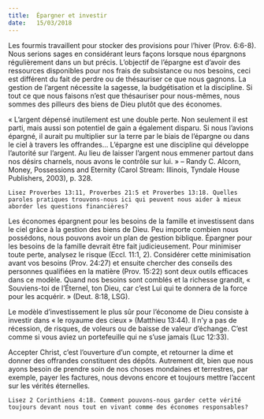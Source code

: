 ```yaml
---
title:  Épargner et investir
date:   15/03/2018
---
```


Les fourmis travaillent pour stocker des provisions pour l’hiver (Prov. 6:6-8). Nous serions sages en considérant leurs façons lorsque nous épargnons régulièrement dans un but précis. L’objectif de l’épargne est d’avoir des ressources disponibles pour nos frais de subsistance ou nos besoins, ceci est différent du fait de perdre ou de thésauriser ce que nous gagnons. La gestion de l’argent nécessite la sagesse, la budgétisation et la discipline. Si tout ce que nous faisons n’est que thésauriser pour nous-mêmes, nous sommes des pilleurs des biens de Dieu plutôt que des économes. 

« L’argent dépensé inutilement est une double perte. Non seulement il est parti, mais aussi son potentiel de gain a également disparu. Si nous l’avions épargné, il aurait pu multiplier sur la terre par le biais de l’épargne ou dans le ciel à travers les offrandes… L’épargne est une discipline qui développe l’autorité sur l’argent. Au lieu de laisser l’argent nous emmener partout dans nos désirs charnels, nous avons le contrôle sur lui. » – Randy C. Alcorn, Money, Possessions and Eternity (Carol Stream: Illinois, Tyndale House Publishers, 2003), p. 328. 

`Lisez Proverbes 13:11, Proverbes 21:5 et Proverbes 13:18. Quelles paroles pratiques trouvons-nous ici qui peuvent nous aider à mieux aborder les questions financières?` 

Les économes épargnent pour les besoins de la famille et investissent dans le ciel grâce à la gestion des biens de Dieu. Peu importe combien nous possédons, nous pouvons avoir un plan de gestion biblique. Épargner pour les besoins de la famille devrait être fait judicieusement. Pour minimiser toute perte, analysez le risque (Eccl. 11:1, 2). Considérer cette minimisation avant vos besoins (Prov. 24:27) et ensuite chercher des conseils des personnes qualifiées en la matière (Prov. 15:22) sont deux outils efficaces dans ce modèle. Quand nos besoins sont comblés et la richesse grandit, « Souviens-toi de l’Éternel, ton Dieu, car c’est Lui qui te donnera de la force pour les acquérir. » (Deut. 8:18, LSG). 

Le modèle d’investissement le plus sûr pour l’économe de Dieu consiste à investir dans « le royaume des cieux » (Matthieu 13:44). Il n’y a pas de récession, de risques, de voleurs ou de baisse de valeur d’échange. C’est comme si vous aviez un portefeuille qui ne s’use jamais (Luc 12:33). 

Accepter Christ, c’est l’ouverture d’un compte, et retourner la dime et donner des offrandes constituent des dépôts. Autrement dit, bien que nous ayons besoin de prendre soin de nos choses mondaines et terrestres, par exemple, payer les factures, nous devons encore et toujours mettre l’accent sur les vérités éternelles. 

`Lisez 2 Corinthiens 4:18. Comment pouvons-nous garder cette vérité toujours devant nous tout en vivant comme des économes responsables?`